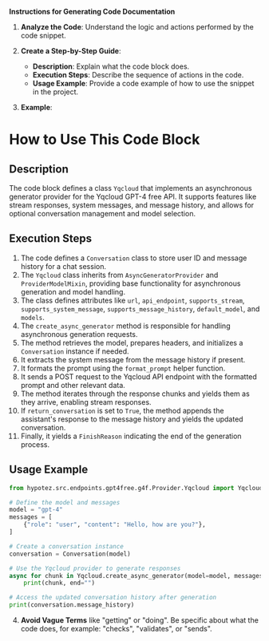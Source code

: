 **Instructions for Generating Code Documentation**

1. **Analyze the Code**: Understand the logic and actions performed by the code snippet.

2. **Create a Step-by-Step Guide**:
    - **Description**: Explain what the code block does.
    - **Execution Steps**: Describe the sequence of actions in the code.
    - **Usage Example**: Provide a code example of how to use the snippet in the project.

3. **Example**:

How to Use This Code Block
=========================================================================================

Description
-------------------------
The code block defines a class `Yqcloud` that implements an asynchronous generator provider for the Yqcloud GPT-4 free API. It supports features like stream responses, system messages, and message history, and allows for optional conversation management and model selection. 

Execution Steps
-------------------------
1. The code defines a `Conversation` class to store user ID and message history for a chat session.
2. The `Yqcloud` class inherits from `AsyncGeneratorProvider` and `ProviderModelMixin`, providing base functionality for asynchronous generation and model handling.
3. The class defines attributes like `url`, `api_endpoint`, `supports_stream`, `supports_system_message`, `supports_message_history`, `default_model`, and `models`.
4. The `create_async_generator` method is responsible for handling asynchronous generation requests.
5. The method retrieves the model, prepares headers, and initializes a `Conversation` instance if needed.
6. It extracts the system message from the message history if present.
7. It formats the prompt using the `format_prompt` helper function.
8. It sends a POST request to the Yqcloud API endpoint with the formatted prompt and other relevant data.
9. The method iterates through the response chunks and yields them as they arrive, enabling stream responses.
10. If `return_conversation` is set to `True`, the method appends the assistant's response to the message history and yields the updated conversation.
11. Finally, it yields a `FinishReason` indicating the end of the generation process.

Usage Example
-------------------------

```python
from hypotez.src.endpoints.gpt4free.g4f.Provider.Yqcloud import Yqcloud, Conversation

# Define the model and messages
model = "gpt-4"
messages = [
    {"role": "user", "content": "Hello, how are you?"},
]

# Create a conversation instance
conversation = Conversation(model)

# Use the Yqcloud provider to generate responses
async for chunk in Yqcloud.create_async_generator(model=model, messages=messages, conversation=conversation, stream=True):
    print(chunk, end="")

# Access the updated conversation history after generation
print(conversation.message_history)

```

4. **Avoid Vague Terms** like "getting" or "doing". Be specific about what the code does, for example: "checks", "validates", or "sends".